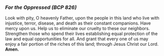 ### _For the Oppressed (BCP 826)_
Look with pity, O heavenly Father, upon the people in this land who live with injustice, terror, disease, and death as their constant companions. Have mercy upon us. Help us to eliminate our cruelty to these our neighbors. Strengthen those who spend their lives establishing equal protection of the law and equal opportunities for all. And grant that every one of us may enjoy a fair portion of the riches of this land; through Jesus Christ our Lord. **Amen.**
